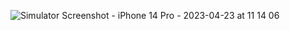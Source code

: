 ![Simulator Screenshot - iPhone 14 Pro - 2023-04-23 at 11 14 06](https://user-images.githubusercontent.com/55911470/233828303-456d04eb-7af0-4b91-8045-38817a59d7a5.png)
